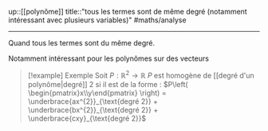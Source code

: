 up::[[polynôme]]
title::"tous les termes sont de même degré (notamment intéressant avec plusieurs variables)"
#maths/analyse

----
Quand tous les termes sont du même degré.

Notamment intéressant pour les polynômes sur des vecteurs 

> [!example] Exemple 
> Soit $P : \mathbb{R}^{2} \to \mathbb{R}$
> $P$ est homogène de [[degré d'un polynôme|degré]] 2 si il est de la forme :
> $P\left( \begin{pmatrix}x\\y\end{pmatrix} \right) = \underbrace{ax^{2}}_{\text{degré 2}} + \underbrace{bx^{2}}_{\text{degré 2}} + \underbrace{cxy}_{\text{degré 2}}$

